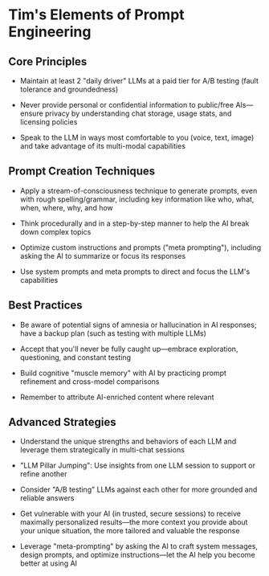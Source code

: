 # Tim's Elements of Prompt Engineering

## Core Principles

* Maintain at least 2 "daily driver" LLMs at a paid tier for A/B testing (fault tolerance and groundedness)

* Never provide personal or confidential information to public/free AIs—ensure privacy by understanding chat storage, usage stats, and licensing policies

* Speak to the LLM in ways most comfortable to you (voice, text, image) and take advantage of its multi-modal capabilities

## Prompt Creation Techniques

* Apply a stream-of-consciousness technique to generate prompts, even with rough spelling/grammar, including key information like who, what, when, where, why, and how

* Think procedurally and in a step-by-step manner to help the AI break down complex topics

* Optimize custom instructions and prompts ("meta prompting"), including asking the AI to summarize or focus its responses

* Use system prompts and meta prompts to direct and focus the LLM's capabilities

## Best Practices

* Be aware of potential signs of amnesia or hallucination in AI responses; have a backup plan (such as testing with multiple LLMs)

* Accept that you'll never be fully caught up—embrace exploration, questioning, and constant testing

* Build cognitive "muscle memory" with AI by practicing prompt refinement and cross-model comparisons

* Remember to attribute AI-enriched content where relevant

## Advanced Strategies

* Understand the unique strengths and behaviors of each LLM and leverage them strategically in multi-chat sessions

* "LLM Pillar Jumping": Use insights from one LLM session to support or refine another

* Consider "A/B testing" LLMs against each other for more grounded and reliable answers

* Get vulnerable with your AI (in trusted, secure sessions) to receive maximally personalized results—the more context you provide about your unique situation, the more tailored and valuable the response

* Leverage "meta-prompting" by asking the AI to craft system messages, design prompts, and optimize instructions—let the AI help you become better at using AI